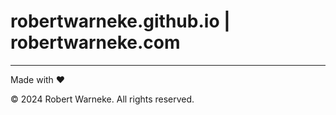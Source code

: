 # robertwarneke.github.io | robertwarneke.com

---

Made with ❤️

© 2024 Robert Warneke. All rights reserved.